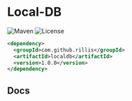# Local-DB

![Maven](https://img.shields.io/maven-central/v/com.github.rillis/local-db)
![License](https://img.shields.io/github/license/rillis/local-db)

```xml
<dependency>
  <groupId>com.github.rillis</groupId>
  <artifactId>localdb</artifactId>
  <version>1.0.0</version>
</dependency>
```

## Docs

